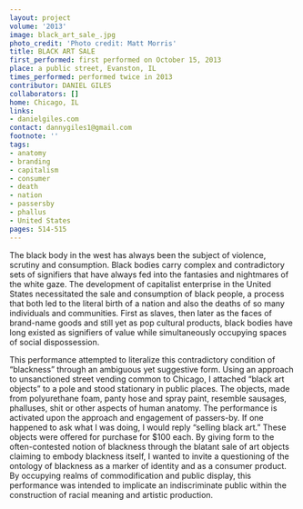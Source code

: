 ```yaml
---
layout: project
volume: '2013'
image: black_art_sale_.jpg
photo_credit: 'Photo credit: Matt Morris'
title: BLACK ART SALE
first_performed: first performed on October 15, 2013
place: a public street, Evanston, IL
times_performed: performed twice in 2013
contributor: DANIEL GILES
collaborators: []
home: Chicago, IL
links:
- danielgiles.com
contact: dannygiles1@gmail.com
footnote: ''
tags:
- anatomy
- branding
- capitalism
- consumer
- death
- nation
- passersby
- phallus
- United States
pages: 514-515
---
```


The black body in the west has always been the subject of violence, scrutiny and consumption. Black bodies carry complex and contradictory sets of signifiers that have always fed into the fantasies and nightmares of the white gaze. The development of capitalist enterprise in the United States necessitated the sale and consumption of black people, a process that both led to the literal birth of a nation and also the deaths of so many individuals and communities. First as slaves, then later as the faces of brand-name goods and still yet as pop cultural products, black bodies have long existed as signifiers of value while simultaneously occupying spaces of social dispossession.

This performance attempted to literalize this contradictory condition of “blackness” through an ambiguous yet suggestive form. Using an approach to unsanctioned street vending common to Chicago, I attached “black art objects” to a pole and stood stationary in public places. The objects, made from polyurethane foam, panty hose and spray paint, resemble sausages, phalluses, shit or other aspects of human anatomy. The performance is activated upon the approach and engagement of passers-by. If one happened to ask what I was doing, I would reply “selling black art.” These objects were offered for purchase for $100 each. By giving form to the often-contested notion of blackness through the blatant sale of art objects claiming to embody blackness itself, I wanted to invite a questioning of the ontology of blackness as a marker of identity and as a consumer product. By occupying realms of commodification and public display, this performance was intended to implicate an indiscriminate public within the construction of racial meaning and artistic production.
